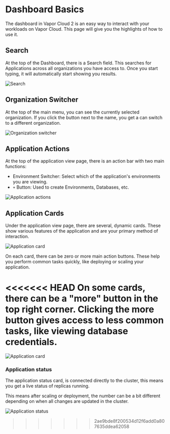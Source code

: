 # Dashboard Basics

The dashboard in Vapor Cloud 2 is an easy way to interact with your workloads on Vapor Cloud. This page will give you the highlights of how to use it.

## Search

At the top of the Dashboard, there is a Search field. This searches for Applications across all organizations you have access to. Once you start typing, it will automatically start showing you results.

![Search](https://cloud2-cdn.ams3.digitaloceanspaces.com/search.png)

## Organization Switcher

At the top of the main menu, you can see the currently selected organization. If you click the button next to the name, you get a can switch to a different organization.

![Organization switcher](https://cloud2-cdn.ams3.cdn.digitaloceanspaces.com/org-switcher.png)

## Application Actions

At the top of the application view page, there is an action bar with two main functions:

- Environment Switcher: Select which of the application's environments you are viewing.
- `+` Button: Used to create Environments, Databases, etc.

![Application actions](https://cloud2-cdn.ams3.cdn.digitaloceanspaces.com/application-actions.png)

## Application Cards

Under the application view page, there are several, dynamic cards. These show various features of the application and are your primary method of interaction.

![Application card](https://user-images.githubusercontent.com/2535140/46768337-1ca73800-cce8-11e8-9af5-1474bfbab5b3.png)

On each card, there can be zero or more main action buttons. These help you perform common tasks quickly, like deploying or scaling your application. 

<<<<<<< HEAD
On some cards, there can be a "more" button in the top right corner. Clicking the more button gives access to less common tasks, like viewing database credentials.
=======
![Application card](https://cloud2-cdn.ams3.cdn.digitaloceanspaces.com/card.png)

### Application status

The application status card, is connected directly to the cluster, this means you get a live status of replicas running.

This means after scaling or deployment, the number can be a bit different depending on when all
changes are updated in the cluster.

![Application status](https://cloud2-cdn.ams3.cdn.digitaloceanspaces.com/card-status.png)
>>>>>>> 2ae9bde8f200534d12f6add0a807635ddea62058

